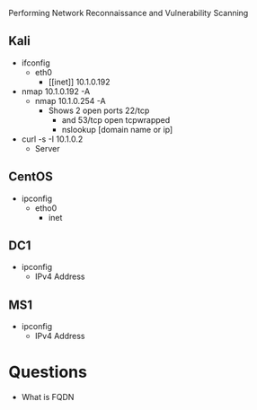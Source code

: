 Performing Network Reconnaissance and Vulnerability Scanning

## Kali 
- ifconfig
	- eth0
		- [[inet]] 10.1.0.192
- nmap 10.1.0.192  -A
	- nmap 10.1.0.254 -A
		- Shows 2 open ports 22/tcp
			- and 53/tcp open tcpwrapped
			- nslookup [domain name or ip]
- curl -s -I 10.1.0.2
	- Server

## CentOS
- ipconfig
	- etho0
		- inet

## DC1
- ipconfig
	- IPv4 Address

## MS1
- ipconfig
	- IPv4 Address


# Questions
- What is FQDN
